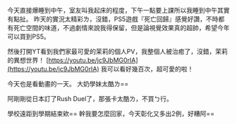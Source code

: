 今天直接爆睡到中午，室友叫我起床的程度，下午一點要上課所以我睡到中午其實有點扯。
昨天的實況太精彩ㄌ，沒錯，PS5遊戲『死亡回歸』感覺好讚，不時都有死亡空間的味道，不過劇情來說我得保留，但是論視覺效果真的超帥，希望今年可以買到PS5。

然後打開YT看到我們家最可愛的茉莉的個人PV，我整個人被治癒了，沒錯，茉莉的異想世界！
[https://youtu.be/jc9JbMG0rIA](https://youtu.be/jc9JbMG0rIA)
我可以看好幾百次，超可愛的啦！

今天也是看動畫的一天。
大奶學妹太酷ㄌ==

阿剛剛從日本訂了Rush Duel了，那張卡太酷ㄌ，不買ㄅ行。

學校遠距到學期結束欸==
幹我要怎麼回家，今天彰化又多出2例，好糟阿==
<!-- ##{"timestamp":1621514340}## -->